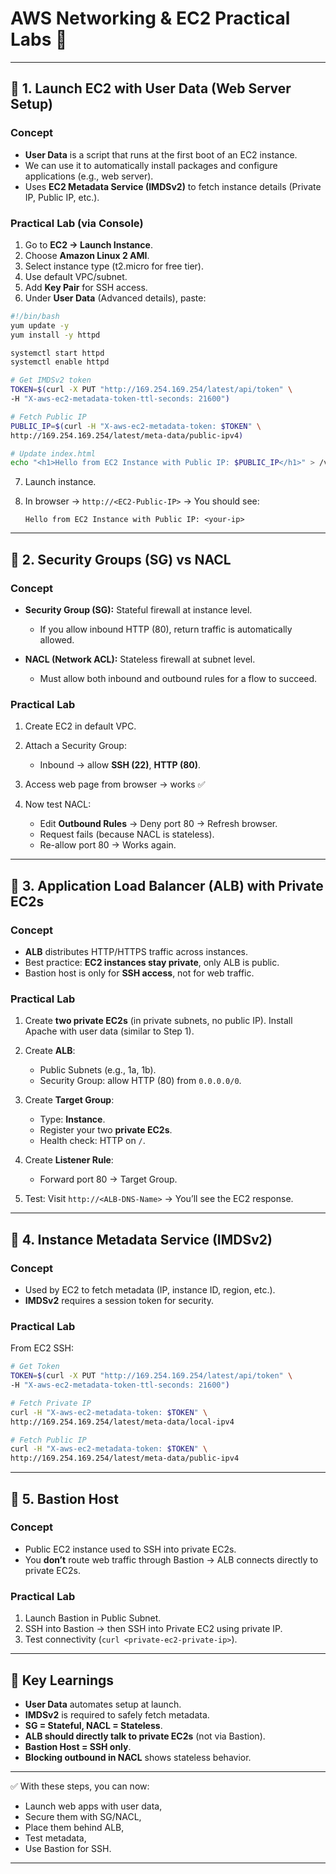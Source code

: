 # AWS Networking & EC2 Practical Labs 🚀

---

## 🔹 1. Launch EC2 with User Data (Web Server Setup)

### Concept

* **User Data** is a script that runs at the first boot of an EC2 instance.
* We can use it to automatically install packages and configure applications (e.g., web server).
* Uses **EC2 Metadata Service (IMDSv2)** to fetch instance details (Private IP, Public IP, etc.).

### Practical Lab (via Console)

1. Go to **EC2 → Launch Instance**.
2. Choose **Amazon Linux 2 AMI**.
3. Select instance type (t2.micro for free tier).
4. Use default VPC/subnet.
5. Add **Key Pair** for SSH access.
6. Under **User Data** (Advanced details), paste:

```bash
#!/bin/bash
yum update -y
yum install -y httpd

systemctl start httpd
systemctl enable httpd

# Get IMDSv2 token
TOKEN=$(curl -X PUT "http://169.254.169.254/latest/api/token" \
-H "X-aws-ec2-metadata-token-ttl-seconds: 21600")

# Fetch Public IP
PUBLIC_IP=$(curl -H "X-aws-ec2-metadata-token: $TOKEN" \
http://169.254.169.254/latest/meta-data/public-ipv4)

# Update index.html
echo "<h1>Hello from EC2 Instance with Public IP: $PUBLIC_IP</h1>" > /var/www/html/index.html
```

7. Launch instance.
8. In browser → `http://<EC2-Public-IP>` → You should see:

   ```
   Hello from EC2 Instance with Public IP: <your-ip>
   ```

---

## 🔹 2. Security Groups (SG) vs NACL

### Concept

* **Security Group (SG):** Stateful firewall at instance level.

    * If you allow inbound HTTP (80), return traffic is automatically allowed.
* **NACL (Network ACL):** Stateless firewall at subnet level.

    * Must allow both inbound and outbound rules for a flow to succeed.

### Practical Lab

1. Create EC2 in default VPC.
2. Attach a Security Group:

    * Inbound → allow **SSH (22)**, **HTTP (80)**.
3. Access web page from browser → works ✅
4. Now test NACL:

    * Edit **Outbound Rules** → Deny port 80 → Refresh browser.
    * Request fails (because NACL is stateless).
    * Re-allow port 80 → Works again.

---

## 🔹 3. Application Load Balancer (ALB) with Private EC2s

### Concept

* **ALB** distributes HTTP/HTTPS traffic across instances.
* Best practice: **EC2 instances stay private**, only ALB is public.
* Bastion host is only for **SSH access**, not for web traffic.

### Practical Lab

1. Create **two private EC2s** (in private subnets, no public IP).
   Install Apache with user data (similar to Step 1).
2. Create **ALB**:

    * Public Subnets (e.g., 1a, 1b).
    * Security Group: allow HTTP (80) from `0.0.0.0/0`.
3. Create **Target Group**:

    * Type: **Instance**.
    * Register your two **private EC2s**.
    * Health check: HTTP on `/`.
4. Create **Listener Rule**:

    * Forward port 80 → Target Group.
5. Test: Visit `http://<ALB-DNS-Name>` → You’ll see the EC2 response.

---

## 🔹 4. Instance Metadata Service (IMDSv2)

### Concept

* Used by EC2 to fetch metadata (IP, instance ID, region, etc.).
* **IMDSv2** requires a session token for security.

### Practical Lab

From EC2 SSH:

```bash
# Get Token
TOKEN=$(curl -X PUT "http://169.254.169.254/latest/api/token" \
-H "X-aws-ec2-metadata-token-ttl-seconds: 21600")

# Fetch Private IP
curl -H "X-aws-ec2-metadata-token: $TOKEN" \
http://169.254.169.254/latest/meta-data/local-ipv4

# Fetch Public IP
curl -H "X-aws-ec2-metadata-token: $TOKEN" \
http://169.254.169.254/latest/meta-data/public-ipv4
```

---

## 🔹 5. Bastion Host

### Concept

* Public EC2 instance used to SSH into private EC2s.
* You **don’t** route web traffic through Bastion → ALB connects directly to private EC2s.

### Practical Lab

1. Launch Bastion in Public Subnet.
2. SSH into Bastion → then SSH into Private EC2 using private IP.
3. Test connectivity (`curl <private-ec2-private-ip>`).

---

## 🔹 Key Learnings

* **User Data** automates setup at launch.
* **IMDSv2** is required to safely fetch metadata.
* **SG = Stateful, NACL = Stateless**.
* **ALB should directly talk to private EC2s** (not via Bastion).
* **Bastion Host = SSH only**.
* **Blocking outbound in NACL** shows stateless behavior.

---

✅ With these steps, you can now:

* Launch web apps with user data,
* Secure them with SG/NACL,
* Place them behind ALB,
* Test metadata,
* Use Bastion for SSH.

---